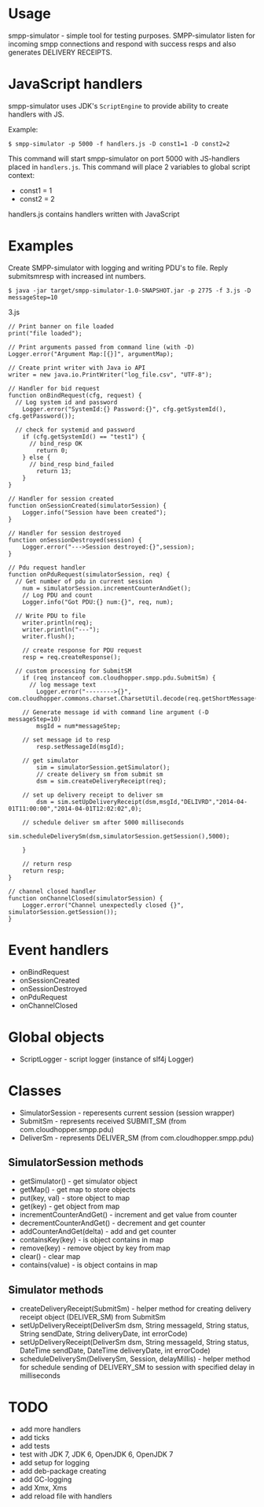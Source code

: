 # Usage

smpp-simulator - simple tool for testing purposes. SMPP-simulator listen for incoming smpp connections and respond with success resps and also generates DELIVERY RECEIPTS. 

# JavaScript handlers

smpp-simulator uses JDK's `ScriptEngine` to provide ability to create handlers with JS.

Example:
```
$ smpp-simulator -p 5000 -f handlers.js -D const1=1 -D const2=2
```

This command will start smpp-simulator on port 5000 with JS-handlers placed in `handlers.js`. This command will place 2 variables to global script context:
 * const1 = 1
 * const2 = 2

handlers.js contains handlers written with JavaScript

# Examples

Create SMPP-simulator with logging and writing PDU's to file. Reply submitsmresp with increased int numbers.

```
$ java -jar target/smpp-simulator-1.0-SNAPSHOT.jar -p 2775 -f 3.js -D messageStep=10
```

3.js

```JS
// Print banner on file loaded
print("file loaded");

// Print arguments passed from command line (with -D)
Logger.error("Argument Map:[{}]", argumentMap);

// Create print writer with Java io API
writer = new java.io.PrintWriter("log_file.csv", "UTF-8");

// Handler for bid request
function onBindRequest(cfg, request) {
  // Log system id and password
	Logger.error("SystemId:{} Password:{}", cfg.getSystemId(), cfg.getPassword());

  // check for systemid and password
	if (cfg.getSystemId() == "test1") {
	  // bind_resp OK
		return 0;
	} else {
	  // bind_resp bind_failed
		return 13;
	}
}

// Handler for session created
function onSessionCreated(simulatorSession) {
	Logger.info("Session have been created");
}

// Handler for session destroyed
function onSessionDestroyed(session) {
	Logger.error("--->Session destroyed:{}",session);
}

// Pdu request handler
function onPduRequest(simulatorSession, req) {
  // Get number of pdu in current session
	num = simulatorSession.incrementCounterAndGet();
	// Log PDU and count
	Logger.info("Got PDU:{} num:{}", req, num);

  // Write PDU to file
	writer.println(req);
	writer.println("---");
	writer.flush();
	
	// create response for PDU request
	resp = req.createResponse();

  // custom processing for SubmitSM
	if (req instanceof com.cloudhopper.smpp.pdu.SubmitSm) {
	  // log message text
		Logger.error("-------->{}", com.cloudhopper.commons.charset.CharsetUtil.decode(req.getShortMessage(),"GSM8"));

    // Generate message id with command line argument (-D messageStep=10)
		msgId = num*messageStep;

    // set message id to resp
		resp.setMessageId(msgId);

    // get simulator
		sim = simulatorSession.getSimulator();
		// create delivery sm from submit sm
		dsm = sim.createDeliveryReceipt(req);

    // set up delivery receipt to deliver sm
		dsm = sim.setUpDeliveryReceipt(dsm,msgId,"DELIVRD","2014-04-01T11:00:00","2014-04-01T12:02:02",0);

    // schedule deliver sm after 5000 milliseconds
		sim.scheduleDeliverySm(dsm,simulatorSession.getSession(),5000);
		
	}
	
	// return resp
	return resp; 
}

// channel closed handler
function onChannelClosed(simulatorSession) {
	Logger.error("Channel unexpectedly closed {}", simulatorSession.getSession());
}
```

# Event handlers

* onBindRequest
* onSessionCreated
* onSessionDestroyed
* onPduRequest
* onChannelClosed

# Global objects

* ScriptLogger - script logger (instance of slf4j Logger)

# Classes

* SimulatorSession - reperesents current session (session wrapper)
* SubmitSm - represents received SUBMIT_SM (from com.cloudhopper.smpp.pdu)
* DeliverSm - represents DELIVER_SM (from com.cloudhopper.smpp.pdu)

## SimulatorSession methods

* getSimulator() - get simulator object
* getMap() - get map to store objects
* put(key, val) - store object to map
* get(key) - get object from map
* incrementCounterAndGet() - increment and get value from counter
* decrementCounterAndGet() - decrement and get counter
* addCounterAndGet(delta) - add and get counter
* containsKey(key) - is object contains in map
* remove(key) - remove object by key from map
* clear() - clear map
* contains(value) - is object contains in map

## Simulator methods

* createDeliveryReceipt(SubmitSm) - helper method for creating delivery receipt object (DELIVER_SM) from SubmitSm
* setUpDeliveryReceipt(DeliverSm dsm, String messageId, String status, String sendDate, String deliveryDate, int errorCode)
* setUpDeliveryReceipt(DeliverSm dsm, String messageId, String status, DateTime sendDate, DateTime deliveryDate, int errorCode)
* scheduleDeliverySm(DeliverySm, Session, delayMillis) - helper method for schedule sending of DELIVERY_SM to session with specified delay in milliseconds


# TODO
* add more handlers
* add ticks
* add tests
* test with JDK 7, JDK 6, OpenJDK 6, OpenJDK 7
* add setup for logging
* add deb-package creating
* add GC-logging
* add Xmx, Xms
* add reload file with handlers 





